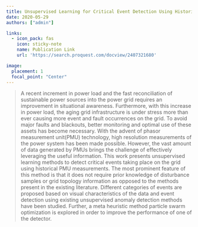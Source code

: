 ```yaml
---
title: Unsupervised Learning for Critical Event Detection Using Historical PMU Data
date: 2020-05-29
authors: ["admin"]

links:
  - icon_pack: fas
    icon: sticky-note
    name: Publication Link
    url: 'https://search.proquest.com/docview/2407321680'

image:
  placement: 1
  focal_point: "Center"
---
```


 > A recent increment in power load and the fast reconciliation of sustainable power sources into the power grid requires an improvement in situational awareness. Furthermore, with this increase in power load, the aging grid infrastructure is under stress more than ever causing more event and fault occurrences on the grid. To avoid major faults and blackouts, better monitoring and optimal use of these assets has become necessary. With the advent of phasor measurement unit(PMU) technology, high resolution measurements of the power system has been made possible. However, the vast amount of data generated by PMUs brings the challenge of effectively leveraging the useful information.
This work presents unsupervised learning methods to detect critical events taking place on the grid using historical PMU measurements. The most prominent feature of this method is that it does not require prior knowledge of disturbance samples or grid topology information as opposed to the methods present in the existing literature. Different categories of events are proposed based on visual characteristics of the data and event detection using existing unsupervised anomaly detection methods have been studied. Further, a meta heuristic method particle swarm optimization is explored in order to improve the performance of one of the detector.
